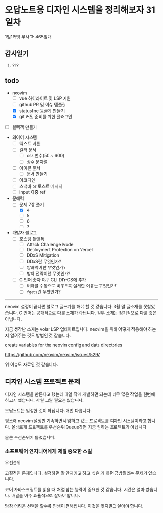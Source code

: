# 오답노트용 디자인 시스템을 정리해보자 31일차

1일1커밋 무사고: 465일차

## 감사일기

1. ???

## todo

- neovim
  - [ ] vue 하이라이트 및 LSP 지원
  - [ ] github PR 및 이슈 템플릿
  - [x] statusline 둥글게 만들기
  - [x] git 커밋 준비를 위한 플러그인
- [ ] 블랙잭 만들기
- 와이어 시스템
  - [ ] 텍스트 버튼
  - [ ] 컬러 문서
    - [ ] css 변수(50 ~ 600)
    - [ ] 상수 문자열
  - [ ] 아이콘 문서
    - [ ] 문서 만들기
  - [ ] 아코디언
  - [ ] 스낵바 or 토스트 메시지
  - [ ] input 이중 ref
- 문해력
  - [ ] 문제 7장 풀기
    - [x] 4
    - [ ] 5
    - [ ] 6
    - [ ] 7
- 개발자 블로그
  - [ ] 호스팅 플랫폼
    - [ ] Attack Challenge Mode
    - [ ] Deployment Protection on Vercel
    - [ ] DDoS Mitigation
    - [ ] DDoS란 무엇인가?
    - [ ] 방화벽이란 무엇인가?
    - [ ] 방어 전략이란 무엇인가?
  - [ ] C 언어 숫자 야구 CLI DIY-CS에 추가
    - [ ] 버퍼를 수동으로 비우도록 설계한 이유는 무엇인가?
    - [ ] `fgets`란 무엇인가?

---

neovim 설정이 끝나면 블로그 글쓰기를 해야 할 것 같습니다. 3월 말 글소재를 못찾았습니다. C 언어는 공개적으로 다룰 소재가 아닙니다. 일부 소재는 정기적으로 다룰 것은 아닙니다.

지금 생각난 소재는 volar LSP 업데이트입니다. neovim을 위해 어떻게 적용해야 하는지 알려주는 것도 방법인 것 같습니다.

create variables for the neovim config and data directories

https://github.com/neovim/neovim/issues/5297

위 이슈도 자료인 것 같습니다.

## 디자인 시스템 프로젝트 문제

디자인 시스템을 만든다고 했는데 매일 작게 개발하면 되는데 너무 많은 작업을 한번에 하고자 했습니다. 사실 그럴 필요는 없습니다.

오답노트는 일정한 것이 아닙니다. 매번 다릅니다.

평소에 neovim 설정만 계속하면서 임하고 있는 프로젝트를 디자인 시스템이라고 합니다. 올바르게 프로젝트를 우선순위 Queue하면 지금 임하는 프로젝트가 아닙니다. 

물론 우선순위가 틀렸습니다.

### 소프트웨어 엔지니어에게 제일 중요한 스킬

우선순위

고질적인 문제입니다. 설정하면 잘 안지키고 하고 싶은 거 하면 금방질리는 문제가 있습니다.

코어 자바스크립트를 읽을 때 처럼 참는 능력이 중요한 것 같습니다. 시간은 얼마 없습니다. 매일을 아주 효율적으로 살아야 합니다.

당장 어려운 선택을 할수록 인생이 편해집니다. 이것을 잊지말고 살아야 합니다.

